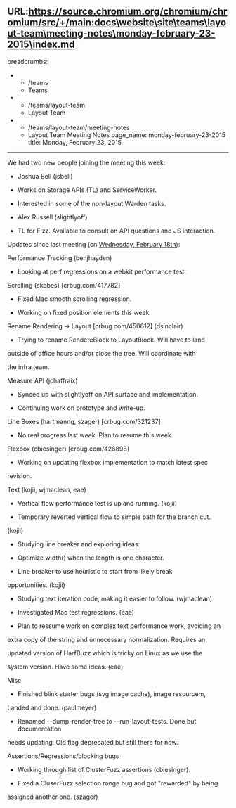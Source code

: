 URL:https://source.chromium.org/chromium/chromium/src/+/main:docs\website\site\teams\layout-team\meeting-notes\monday-february-23-2015\index.md
---
breadcrumbs:
- - /teams
  - Teams
- - /teams/layout-team
  - Layout Team
- - /teams/layout-team/meeting-notes
  - Layout Team Meeting Notes
page_name: monday-february-23-2015
title: Monday, February 23, 2015
---

We had two new people joining the meeting this week:

- Joshua Bell (jsbell)

- Works on Storage APIs (TL) and ServiceWorker.

- Interested in some of the non-layout Warden tasks.

- Alex Russell (slightlyoff)

- TL for Fizz. Available to consult on API questions and JS interaction.

Updates since last meeting (on [Wednesday, February
18th](/teams/layout-team/meeting-notes/wednesday-february-18)):

Performance Tracking (benjhayden)

- Looking at perf regressions on a webkit performance test.

Scrolling (skobes) \[crbug.com/417782\]

- Fixed Mac smooth scrolling regression.

- Working on fixed position elements this week.

Rename Rendering -&gt; Layout \[crbug.com/450612\] (dsinclair)

- Trying to rename RendereBlock to LayoutBlock. Will have to land

outside of office hours and/or close the tree. Will coordinate with

the infra team.

Measure API (jchaffraix)

- Synced up with slightlyoff on API surface and implementation.

- Continuing work on prototype and write-up.

Line Boxes (hartmanng, szager) \[crbug.com/321237\]

- No real progress last week. Plan to resume this week.

Flexbox (cbiesinger) \[crbug.com/426898\]

- Working on updating flexbox implementation to match latest spec

revision.

Text (kojii, wjmaclean, eae)

- Vertical flow performance test is up and running. (kojii)

- Temporary reverted vertical flow to simple path for the branch cut.

(kojii)

- Studying line breaker and exploring ideas:

- Optimize width() when the length is one character.

- Line breaker to use heuristic to start from likely break

opportunities. (kojii)

- Studying text iteration code, making it easier to follow. (wjmaclean)

- Investigated Mac test regressions. (eae)

- Plan to ressume work on complex text performance work, avoiding an

extra copy of the string and unnecessary normalization. Requires an

updated version of HarfBuzz which is tricky on Linux as we use the

system version. Have some ideas. (eae)

Misc

- Finished blink starter bugs (svg image cache), image resourcem,

Landed and done. (paulmeyer)

- Renamed --dump-render-tree to --run-layout-tests. Done but documentation

needs updating. Old flag deprecated but still there for now.

Assertions/Regressions/blocking bugs

- Working through list of ClusterFuzz assertions (cbiesinger).

- Fixed a CluserFuzz selection range bug and got "rewarded" by being

assigned another one. (szager)
